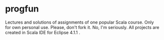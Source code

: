 # progfun
Lectures and solutions of assignments of one popular Scala course.
Only for own personal use. Please, don't fork it. No, I'm seriously.
All projects are created in Scala IDE for Eclipse 4.1.1 .
